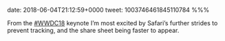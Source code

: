 date: 2018-06-04T21:12:59+0000
tweet: 1003746461845110784
%%%

From the [#WWDC18](https://twitter.com/hashtag/WWDC18) keynote I’m most excited by Safari’s further strides to prevent tracking, and the share sheet being faster to appear.
